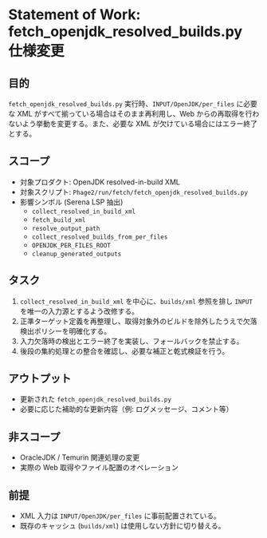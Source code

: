 # Statement of Work: fetch_openjdk_resolved_builds.py 仕様変更

## 目的
`fetch_openjdk_resolved_builds.py` 実行時、`INPUT/OpenJDK/per_files` に必要な XML がすべて揃っている場合はそのまま再利用し、Web からの再取得を行わないよう挙動を変更する。また、必要な XML が欠けている場合にはエラー終了とする。

## スコープ
- 対象プロダクト: OpenJDK resolved-in-build XML
- 対象スクリプト: `Phage2/run/fetch/fetch_openjdk_resolved_builds.py`
- 影響シンボル (Serena LSP 抽出)
  - `collect_resolved_in_build_xml`
  - `fetch_build_xml`
  - `resolve_output_path`
  - `collect_resolved_builds_from_per_files`
  - `OPENJDK_PER_FILES_ROOT`
  - `cleanup_generated_outputs`

## タスク
1. `collect_resolved_in_build_xml` を中心に、`builds/xml` 参照を排し `INPUT` を唯一の入力源とするよう改修する。
2. 正準ターゲット定義を再整理し、取得対象外のビルドを除外したうえで欠落検出ポリシーを明確化する。
3. 入力欠落時の検出とエラー終了を実装し、フォールバックを禁止する。
4. 後段の集約処理との整合を確認し、必要な補正と乾式検証を行う。

## アウトプット
- 更新された `fetch_openjdk_resolved_builds.py`
- 必要に応じた補助的な更新内容（例: ログメッセージ、コメント等）

## 非スコープ
- OracleJDK / Temurin 関連処理の変更
- 実際の Web 取得やファイル配置のオペレーション

## 前提
- XML 入力は `INPUT/OpenJDK/per_files` に事前配置されている。
- 既存のキャッシュ (`builds/xml`) は使用しない方針に切り替える。
